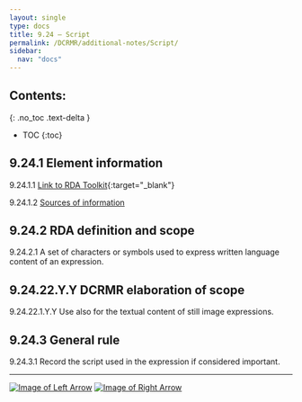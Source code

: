```yaml
---
layout: single
type: docs
title: 9.24 — Script
permalink: /DCRMR/additional-notes/Script/
sidebar:
  nav: "docs"
---
```


## Contents:
{: .no_toc .text-delta }

- TOC
{:toc}

## 9.24.1 Element information

<a name="9.24.1.1">9.24.1.1</a> [Link to RDA Toolkit](https://access.rdatoolkit.org/Content/Index?externalId=en-US_ala-a89bae56-7f62-3c32-bd61-51fc145b0385){:target="_blank"}

<a name="9.24.1.2">9.24.1.2</a> [Sources of information](/DCRMR/additional-notes/#9011-sources-of-information)

## 9.24.2 RDA definition and scope

<a name="9.24.2.1">9.24.2.1</a> A set of characters or symbols used to express written language content of an expression.

## 9.24.22.Y.Y DCRMR elaboration of scope

<a name="9.24.22.1.Y.Y">9.24.22.1.Y.Y</a> Use also for the textual content of still image expressions.

## 9.24.3 General rule

<a name="9.24.3.1">9.24.3.1</a> Record the script used in the expression if considered important.

---

[![Image of Left Arrow](https://rbms-bsc.github.io/DCRMR/assets/pictures/navigation/Arrow_Left.png "9.23 — Language of expression")](/DCRMR/additional-notes/Language-of-expression/) [![Image of Right Arrow](https://rbms-bsc.github.io/DCRMR/assets/pictures/navigation/Arrow_Right.png "9.245 — Details of script")](/DCRMR/additional-notes/Details-of-script/)
